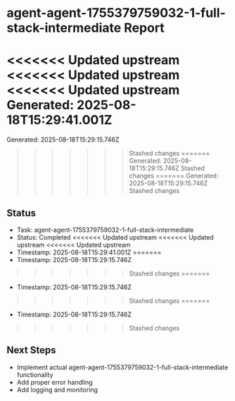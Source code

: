 # agent-agent-1755379759032-1-full-stack-intermediate Report

<<<<<<< Updated upstream
<<<<<<< Updated upstream
<<<<<<< Updated upstream
Generated: 2025-08-18T15:29:41.001Z
=======
Generated: 2025-08-18T15:29:15.746Z
>>>>>>> Stashed changes
=======
Generated: 2025-08-18T15:29:15.746Z
>>>>>>> Stashed changes
=======
Generated: 2025-08-18T15:29:15.746Z
>>>>>>> Stashed changes

## Status
- Task: agent-agent-1755379759032-1-full-stack-intermediate
- Status: Completed
<<<<<<< Updated upstream
<<<<<<< Updated upstream
<<<<<<< Updated upstream
- Timestamp: 2025-08-18T15:29:41.001Z
=======
- Timestamp: 2025-08-18T15:29:15.746Z
>>>>>>> Stashed changes
=======
- Timestamp: 2025-08-18T15:29:15.746Z
>>>>>>> Stashed changes
=======
- Timestamp: 2025-08-18T15:29:15.746Z
>>>>>>> Stashed changes

## Next Steps
- Implement actual agent-agent-1755379759032-1-full-stack-intermediate functionality
- Add proper error handling
- Add logging and monitoring
